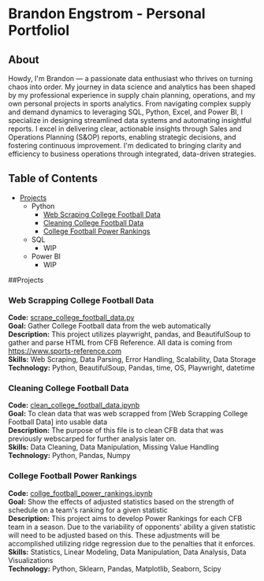 # Brandon Engstrom - Personal Portfoliol

## About 

Howdy, I'm Brandon — a passionate data enthusiast who thrives on turning chaos into order. My journey in data science and analytics has been shaped by my professional experience in supply chain planning, operations, and my own personal projects in sports analytics. From navigating complex supply and demand dynamics to leveraging SQL, Python, Excel, and Power BI, I specialize in designing streamlined data systems and automating insightful reports. I excel in delivering clear, actionable insights through Sales and Operations Planning (S&OP) reports, enabling strategic decisions, and fostering continuous improvement. I'm dedicated to bringing clarity and efficiency to business operations through integrated, data-driven strategies.

## Table of Contents
  - [Projects](##Projects)
    - Python
      - [Web Scraping College Football Data](https://github.com/brandonvengstrom/personal_portfolio/blob/main/scrape_college_football_data.py)
      - [Cleaning College Football Data](https://github.com/brandonvengstrom/personal_portfolio/blob/main/clean_college_football_data.ipynb)
      - [College Football Power Rankings](https://github.com/brandonvengstrom/personal_portfolio/blob/main/college_football_power_rankings.ipynb)
    - SQL
      - WIP
    - Power BI
      - WIP

##Projects

### Web Scrapping College Football Data
**Code:** [scrape_college_football_data.py](https://github.com/brandonvengstrom/personal_portfolio/blob/main/scrape_college_football_data.py)  
**Goal:** Gather College Football data from the web automatically   
**Description:** This project utilizes playwright, pandas, and BeautifulSoup to gather and parse HTML from CFB Reference. All data is coming from https://www.sports-reference.com  
**Skills:** Web Scraping, Data Parsing, Error Handling, Scalability, Data Storage  
**Technology:** Python, BeautifulSoup, Pandas, time, OS, Playwright, datetime  

### Cleaning College Football Data

**Code:** [clean_college_football_data.ipynb](https://github.com/brandonvengstrom/personal_portfolio/blob/main/clean_college_football_data.ipynb)  
**Goal:** To clean data that was web scrapped from [Web Scrapping College Football Data] into usable data   
**Description:** The purpose of this file is to clean CFB data that was previously webscarped for further analysis later on.  
**Skills:** Data Cleaning, Data Manipulation, Missing Value Handling  
**Technology:** Python, Pandas, Numpy  

### College Football Power Rankings

**Code:** [collge_football_power_rankings.ipynb](https://github.com/brandonvengstrom/personal_portfolio/blob/main/college_football_power_rankings.ipynb)  
**Goal:** Show the effects of adjusted statistics based on the strength of schedule on a team's ranking for a given statistic  
**Description:** This project aims to develop Power Rankings for each CFB team in a season. Due to the variability of opponents' ability a given statistic will need to be adjusted based on this. These adjustments will be accomplished utilizing ridge regression due to the penalties that it enforces.  
**Skills:** Statistics, Linear Modeling, Data Manipulation, Data Analysis, Data Visualizations  
**Technology:** Python, Sklearn, Pandas, Matplotlib, Seaborn, Scipy  
